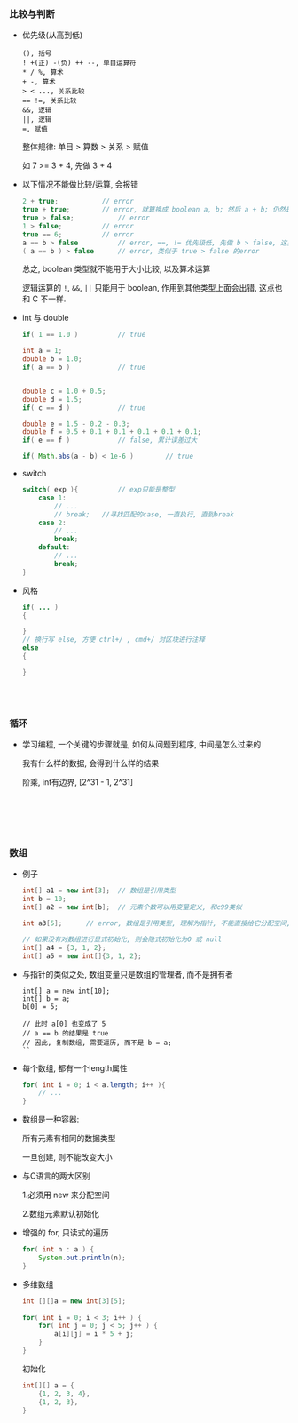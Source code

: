 ###	比较与判断

*	优先级(从高到低)

	```
	(), 括号
	! +(正) -(负) ++ --, 单目运算符
	* / %, 算术
	+ -, 算术
	> < ..., 关系比较
	== !=, 关系比较
	&&, 逻辑
	||, 逻辑
	=, 赋值
	```

	整体规律: 单目 > 算数 > 关系 > 赋值

	如 7 >= 3 + 4, 先做 3 + 4	

*	以下情况不能做比较/运算, 会报错

	```java
	2 + true;			// error
	true + true;		// error, 就算换成 boolean a, b; 然后 a + b; 仍然是error
	true > false;			// error
	1 > false;			// error
	true == 6;			// error
	a == b > false			// error, ==, != 优先级低, 先做 b > false, 这里也会出错
	( a == b ) > false		// error, 类似于 true > false 的error
	```

	总之, boolean 类型就不能用于大小比较, 以及算术运算

	逻辑运算的 `!`, `&&`, `||` 只能用于 boolean, 作用到其他类型上面会出错, 这点也和 C 不一样.

*	int 与 double

	```java
	if( 1 == 1.0 )			// true

	int a = 1;
	double b = 1.0;
	if( a == b )			// true


	double c = 1.0 + 0.5;
	double d = 1.5;
	if( c == d )			// true

	double e = 1.5 - 0.2 - 0.3;
	double f = 0.5 + 0.1 + 0.1 + 0.1 + 0.1 + 0.1;
	if( e == f )			// false, 累计误差过大

	if( Math.abs(a - b) < 1e-6 )		// true
	```

*	switch

	```java
	switch( exp ){			// exp只能是整型
		case 1:
			// ...
			// break;	//寻找匹配的case, 一直执行, 直到break
		case 2:
			// ...
			break;
		default:
			// ...
			break;
	}
	```

*	风格

	```java
	if( ... )
	{

	}
	// 换行写 else, 方便 ctrl+/ , cmd+/ 对区块进行注释
	else
	{

	}
	```

<br><br>

###	循环

*	学习编程, 一个关键的步骤就是, 如何从问题到程序, 中间是怎么过来的

	我有什么样的数据, 会得到什么样的结果

	阶乘, int有边界, [2^31 - 1, 2^31]

<br><br><br><br>

###	数组

*	例子

	```java
	int[] a1 = new int[3];	// 数组是引用类型
	int b = 10;
	int[] a2 = new int[b];	// 元素个数可以用变量定义, 和c99类似

	int a3[5];		// error, 数组是引用类型, 理解为指针, 不能直接给它分配空间, 分配的空间在堆, 只能指向那里

	// 如果没有对数组进行显式初始化, 则会隐式初始化为0 或 null
	int[] a4 = {3, 1, 2};
	int[] a5 = new int[]{3, 1, 2};
	```

*	与指针的类似之处, 数组变量只是数组的管理者, 而不是拥有者

	```
	int[] a = new int[10];
	int[] b = a;
	b[0] = 5;

	// 此时 a[0] 也变成了 5
	// a == b 的结果是 true
	// 因此, 复制数组, 需要遍历, 而不是 b = a;
	``

*	每个数组, 都有一个length属性

	```java
	for( int i = 0; i < a.length; i++ ){
		// ...
	}
	```

*	数组是一种容器: 

	所有元素有相同的数据类型

	一旦创建, 则不能改变大小

*	与C语言的两大区别

	1.必须用 new 来分配空间

	2.数组元素默认初始化

*	增强的 for, 只读式的遍历

	```java
	for( int n : a ) {
		System.out.println(n);
	}
	```

*	多维数组

	```java
	int [][]a = new int[3][5];
		
	for( int i = 0; i < 3; i++ ) {
		for( int j = 0; j < 5; j++ ) {
			a[i][j] = i * 5 + j; 
		}
	}
	```

	初始化

	```java
	int[][] a = {
		{1, 2, 3, 4},
		{1, 2, 3},
	}
	```